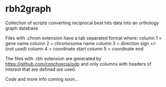 # rbh2graph
Collection of scripts converting reciprocal best hits data into an orthology graph database

Files with .chrom extension have a tab separated format where:
column 1 = gene name
column 2 = chromosome name
column 3 = direction sign +/- (not used)
column 4 = coordinate start
column 5 = coordinate end

The files with .rbh extension are generated by https://github.com/conchoecia/odp and only columns with headers of interest that are defined are used.

Code and more info coming soon...
